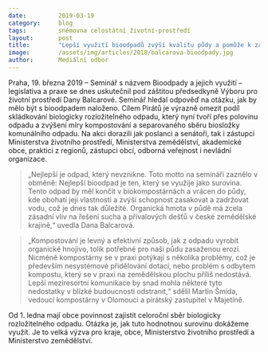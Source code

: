 ```yaml
---
date:         2019-03-19
category:     blog
tags:         sněmovna celostátní životní-prostředí
layout:       post
title:        "Lepší využití bioodpadů zvýší kvalitu půdy a pomůže k zadržení vody v krajině, říká Pirátka Balcarová"
image:        /assets/img/articles/2018/balcarova-bioodpady.jpg
author:       Mediální odbor
---
```

 

Praha, 19. března 2019 – Seminář s názvem Bioodpady a jejich využití – legislativa a praxe se dnes uskutečnil pod záštitou předsedkyně Výboru pro životní prostředí Dany Balcarové. Seminář hledal odpověď na otázku, jak by mělo být s bioodpadem naloženo. Cílem Pirátů je výrazně omezit podíl skládkování biologicky rozložitelného odpadu, který nyní tvoří přes polovinu odpadu a zvýšení míry kompostování a separovaného sběru biosložky komunálního odpadu. Na akci dorazili jak poslanci a senátoři, tak i zástupci Ministerstva životního prostředí, Ministerstva zemědělství, akademické obce, praktici z regionů, zástupci obcí, odborná veřejnost i nevládní organizace.

> „Nejlepší je odpad, který nevznikne. Toto motto na semináři zaznělo v obměně: Nejlepší bioodpad je ten, který se využije jako surovina. Tento odpad by měl končit v biokompostárnách a vrácen do půdy, kde obohatí její vlastnosti a zvýší schopnost zasakovat a zadržovat vodu, což je dnes tak důležité. Organická hmota v půdě má zcela zásadní vliv na řešení sucha a přívalových dešťů v české zemědělské krajině,“ uvedla Dana Balcarová.

> „Kompostování je levný a efektivní způsob, jak z odpadu vyrobit organické hnojivo, tolik potřebné pro naši půdu zasaženou erozí. Nicméně kompostárny se v praxi potýkají s několika problémy, což je především nesystémové přidělování dotací, nebo problém s odbytem kompostu, který se v praxi na zemědělskou plochu příliš nedostává. Lepší meziresortní komunikace by snad mohla některé tyto nedostatky v blízké budoucnosti odstranit,“ sdělil Martin Šmída, vedoucí kompostárny v Olomouci a pirátský zastupitel v Majetíně.

Od 1. ledna mají obce povinnost zajistit celoroční sběr biologicky rozložitelného odpadu. Otázka je, jak tuto hodnotnou surovinu dokážeme využít. Je to velká výzva pro kraje, obce, Ministerstvo životního prostředí a Ministerstvo zemědělství.
